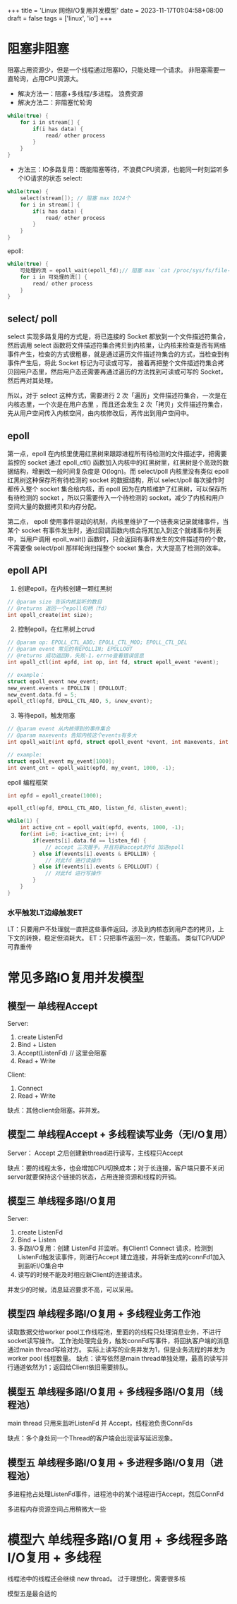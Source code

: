 +++
title = 'Linux 网络I/O复用并发模型'
date = 2023-11-17T01:04:58+08:00
draft = false
tags = ['linux', 'io']
+++

# 阻塞非阻塞
阻塞占用资源少，但是一个线程通过阻塞IO，只能处理一个请求。
非阻塞需要一直轮询，占用CPU资源大。

* 解决方法一：阻塞+多线程/多进程。 浪费资源
* 解决方法二：非阻塞忙轮询
```cpp
while(true) {
    for i in stream[] {
        if(i has data) {
            read/ other process
        }
    }
}
```
* 方法三：IO多路复用：既能阻塞等待，不浪费CPU资源，也能同一时刻监听多个IO请求的状态
select:
```cpp
while(true) {
    select(stream[]); // 阻塞 max 1024个
    for i in stream[] {
        if(i has data) {
            read/ other process
        }
    }
}
```
epoll:
```cpp
while(true) {
    可处理的流 = epoll_wait(epoll_fd);// 阻塞 max `cat /proc/sys/fs/file-max` 个
    for i in 可处理的流[] {
        read/ other process
    }
}
```

## select/ poll
select 实现多路复用的方式是，将已连接的 Socket 都放到一个文件描述符集合，然后调用 select 函数将文件描述符集合拷贝到内核里，让内核来检查是否有网络事件产生，检查的方式很粗暴，就是通过遍历文件描述符集合的方式，当检查到有事件产生后，将此 Socket 标记为可读或可写， 接着再把整个文件描述符集合拷贝回用户态里，然后用户态还需要再通过遍历的方法找到可读或可写的 Socket，然后再对其处理。

所以，对于 select 这种方式，需要进行 2 次「遍历」文件描述符集合，一次是在内核态里，一个次是在用户态里 ，而且还会发生 2 次「拷贝」文件描述符集合，先从用户空间传入内核空间，由内核修改后，再传出到用户空间中。

## epoll
第一点，epoll 在内核里使用红黑树来跟踪进程所有待检测的文件描述字，把需要监控的 socket 通过 epoll_ctl() 函数加入内核中的红黑树里，红黑树是个高效的数据结构，增删改一般时间复杂度是 O(logn)。而 select/poll 内核里没有类似 epoll 红黑树这种保存所有待检测的 socket 的数据结构，所以 select/poll 每次操作时都传入整个 socket 集合给内核，而 epoll 因为在内核维护了红黑树，可以保存所有待检测的 socket ，所以只需要传入一个待检测的 socket，减少了内核和用户空间大量的数据拷贝和内存分配。

第二点， epoll 使用事件驱动的机制，内核里维护了一个链表来记录就绪事件，当某个 socket 有事件发生时，通过回调函数内核会将其加入到这个就绪事件列表中，当用户调用 epoll_wait() 函数时，只会返回有事件发生的文件描述符的个数，不需要像 select/poll 那样轮询扫描整个 socket 集合，大大提高了检测的效率。

## epoll API

1. 创建epoll，在内核创建一颗红黑树
```cpp
// @param size 告诉内核监听的数目
// @returns 返回一个epoll句柄（fd）
int epoll_create(int size);
```

2. 控制epoll，在红黑树上crud
```cpp
// @param op: EPOLL_CTL_ADD; EPOLL_CTL_MOD; EPOLL_CTL_DEL
// @param event 常见的有EPOLLIN; EPOLLOUT
// @returns 成功返回0，失败-1，errno查看错误信息
int epoll_ctl(int epfd, int op, int fd, struct epoll_event *event);

// example：
struct epoll_event new_event;
new_event.events = EPOLLIN | EPOLLOUT;
new_event.data.fd = 5;
epoll_ctl(epfd, EPOLL_CTL_ADD, 5, &new_event);
```

3. 等待epoll，触发阻塞 
```cpp
// @param event 从内核得到的事件集合
// @param maxevents 告知内核这个events有多大
int epoll_wait(int epfd, struct epoll_event *event, int maxevents, int timeout);

// example:
struct epoll_event my_event[1000];
int event_cnt = epoll_wait(epfd, my_event, 1000, -1);
```

epoll 编程框架
```cpp
int epfd = epoll_create(1000);

epoll_ctl(epfd, EPOLL_CTL_ADD, listen_fd, &listen_event);

while(1) {
    int active_cnt = epoll_wait(epfd, events, 1000, -1);
    for(int i=0; i<active_cnt; i++) {
        if(events[i].data.fd == listen_fd) {
            // accept 三次握手。并且将新accept的fd 加进epoll
        } else if(events[i].events & EPOLLIN) {
            // 对此fd 进行读操作
        } else if(events[i].events & EPOLLOUT) {
            // 对此fd 进行写操作
        } 
    }
}
```

### 水平触发LT边缘触发ET
LT：只要用户不处理就一直把这些事件返回，涉及到内核态到用户态的拷贝，上下文的转换，稳定但消耗大。
ET：只把事件返回一次，性能高。
类似TCP/UDP 可靠重传

# 常见多路IO复用并发模型

## 模型一 单线程Accept

Server:
1. create ListenFd
2. Bind + Listen 
3. Accept(ListenFd) // 这里会阻塞
4. Read + Write

Client:
1. Connect
2. Read + Write

缺点：其他client会阻塞。非并发。

## 模型二 单线程Accept + 多线程读写业务（无I/O复用）

Server：
Accept 之后创建新thread进行读写，主线程只Accept

缺点：要的线程太多，也会增加CPU切换成本；对于长连接，客户端只要不关闭server就要保持这个链接的状态，占用连接资源和线程的开销。

## 模型三 单线程多路I/O复用

Server:
1. create ListenFd
2. Bind + Listen 
3. 多路I/O复用：创建 ListenFd 并监听。有Client1 Connect 请求，检测到ListenFd触发读事件，则进行Accept 建立连接，并将新生成的connFd1加入到监听I/O集合中
4. 读写的时候不能及时相应新Client的连接请求。

并发少的时候，消息延迟要求不高，可以采用。

## 模型四 单线程多路I/O复用 + 多线程业务工作池

读取数据交给worker pool工作线程池，里面的的线程只处理消息业务，不进行socket读写操作。
工作池处理完业务，触发connFd写事件，将回执客户端的消息通过main thread写给对方。
实际上读写的业务并发为1，但是业务流程的并发为worker pool 线程数量。
缺点：读写依然是main thread单独处理，最高的读写并行通道依然为1；返回给Client依旧需要排队。

## 模型五 单线程多路I/O复用 + 多线程多路I/O复用（线程池）

main thread 只用来监听ListenFd 并 Accept，线程池负责ConnFds

缺点：多个身处同一个Thread的客户端会出现读写延迟现象。

## 模型五 单线程多路I/O复用 + 多进程多路I/O复用（进程池）

多进程抢占处理ListenFd事件，进程池中的某个进程进行Accept，然后ConnFd

多进程内存资源空间占用稍微大一些

# 模型六 单线程多路I/O复用 + 多线程多路I/O复用 + 多线程

线程池中的线程还会继续 new thread。
过于理想化，需要很多核


模型五是最合适的
